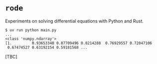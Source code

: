 # `rode`

Experiments on solving differential equations with Python and Rust.

```
$ uv run python main.py
...
<class 'numpy.ndarray'>
[1.         0.93653348 0.87709496 0.8214288  0.76929557 0.72047106
 0.67474527 0.63192154 0.59181568 ...
```

[TBC]
